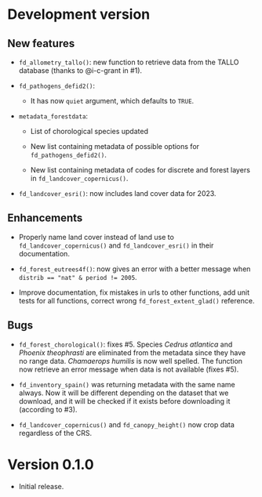# Development version

## New features

-   `fd_allometry_tallo()`: new function to retrieve data from the TALLO database (thanks to @i-c-grant in #1).

-   `fd_pathogens_defid2()`:

    -   It has now `quiet` argument, which defaults to `TRUE`.

-   `metadata_forestdata`:

    -   List of chorological species updated

    -   New list containing metadata of possible options for `fd_pathogens_defid2()`.

    -   New list containing metadata of codes for discrete and forest layers in `fd_landcover_copernicus()`.

-   `fd_landcover_esri()`: now includes land cover data for 2023.

## Enhancements

-   Properly name land cover instead of land use to `fd_landcover_copernicus()` and `fd_landcover_esri()` in their documentation.

-   `fd_forest_eutrees4f()`: now gives an error with a better message when `distrib == "nat" & period != 2005`.

-   Improve documentation, fix mistakes in urls to other functions, add unit tests for all functions, correct wrong `fd_forest_extent_glad()` reference.

## Bugs

-   `fd_forest_chorological()`: fixes #5. Species *Cedrus atlantica* and *Phoenix theophrasti* are eliminated from the metadata since they have no range data. *Chamaerops humilis* is now well spelled. The function now retrieve an error message when data is not available (fixes #5).

-   `fd_inventory_spain()` was returning metadata with the same name always. Now it will be different depending on the dataset that we download, and it will be checked if it exists before downloading it (according to #3).

-   `fd_landcover_copernicus()` and `fd_canopy_height()` now crop data regardless of the CRS.

# Version 0.1.0

-   Initial release.
